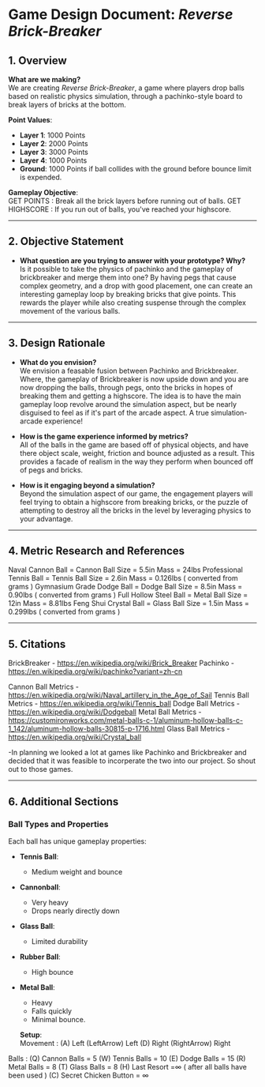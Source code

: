 # Game Design Document: *Reverse Brick-Breaker*

## **1. Overview**

**What are we making?**  
We are creating *Reverse Brick-Breaker*, a game where players drop balls based on realistic physics simulation, through a pachinko-style board to break layers of bricks at the bottom.

**Point Values**:  

- **Layer 1**: 1000 Points  
- **Layer 2**: 2000 Points  
- **Layer 3**: 3000 Points  
- **Layer 4**: 1000 Points
- **Ground**: 1000 Points if ball collides with the ground before bounce limit is expended.

**Gameplay Objective**:  
GET POINTS :
Break all the brick layers before running out of balls.
GET HIGHSCORE :
If you run out of balls, you've reached your highscore.  

---

## **2. Objective Statement**

- **What question are you trying to answer with your prototype? Why?**  
  Is it possible to take the physics of pachinko and the gameplay of brickbreaker and merge them into one?
  By having pegs that cause complex geometry, and a drop with good placement, one can create an interesting gameplay loop by breaking bricks that give points. This rewards the player while also creating suspense through the complex movement of the various balls.

---

## **3. Design Rationale**

- **What do you envision?**  
  We envision a feasable fusion between Pachinko and Brickbreaker. Where, the gameplay of Brickbreaker is now upside down and you are now dropping the balls, through pegs, onto the bricks in hopes of breaking them and getting a highscore.   The idea is to have the main gameplay loop revolve around the simulation aspect, but be nearly disguised to feel as if it's part of the arcade aspect.   A true simulation-arcade experience!

- **How is the game experience informed by metrics?**  
  All of the balls in the game are based off of physical objects, and have there object scale, weight, friction and bounce adjusted as a result. This provides a facade of realism in the way they perform when bounced off of pegs and bricks.

- **How is it engaging beyond a simulation?**  
  Beyond the simulation aspect of our game, the engagement players will feel trying to obtain a highscore from breaking bricks, or the puzzle of attempting to destroy all the bricks in the level by leveraging physics to your advantage.

---

## **4. Metric Research and References**

  Naval Cannon Ball = Cannon Ball
  Size = 5.5in
  Mass = 24lbs
  Professional Tennis Ball = Tennis Ball
  Size = 2.6in
  Mass = 0.126lbs ( converted from grams )
  Gymnasium Grade Dodge Ball = Dodge Ball
  Size = 8.5in
  Mass = 0.90lbs ( converted from grams )
  Full Hollow Steel Ball = Metal Ball 
  Size = 12in
  Mass = 8.81lbs
  Feng Shui Crystal Ball = Glass Ball
   Size = 1.5in
  Mass = 0.299lbs ( converted from grams )

---

## **5. Citations**

  BrickBreaker - https://en.wikipedia.org/wiki/Brick_Breaker
  Pachinko - https://en.wikipedia.org/wiki/pachinko?variant=zh-cn

  Cannon Ball Metrics - https://en.wikipedia.org/wiki/Naval_artillery_in_the_Age_of_Sail
  Tennis Ball Metrics - https://en.wikipedia.org/wiki/Tennis_ball
  Dodge Ball Metrics - https://en.wikipedia.org/wiki/Dodgeball
  Metal Ball Metrics - https://customironworks.com/metal-balls-c-1/aluminum-hollow-balls-c-1_142/aluminum-hollow-balls-30815-p-1716.html
  Glass Ball Metrics - https://en.wikipedia.org/wiki/Crystal_ball

  -In planning we looked a lot at games like Pachinko and Brickbreaker and decided that it was feasible to incorperate the two into our project. So shout out to those games.

---

## **6. Additional Sections**

### **Ball Types and Properties**

Each ball has unique gameplay properties:  

- **Tennis Ball**:   
  
  - Medium weight and bounce

- **Cannonball**:  
  
  - Very heavy
  - Drops nearly directly down

- **Glass Ball**:  
  
  - Limited durability

- **Rubber Ball**:  
  
  - High bounce

- **Metal Ball**:  
  
  - Heavy
  - Falls quickly
  - Minimal bounce.  
  
  **Setup**:  
  Movement :
  (A) Left
  (LeftArrow) Left
  (D) Right
 (RightArrow) Right
 
 Balls :
   (Q) Cannon Balls = 5
   (W) Tennis Balls = 10
   (E) Dodge Balls = 15
   (R) Metal Balls = 8
   (T) Glass Balls = 8
   (H) Last Resort =∞ ( after all balls have been used )
   (C) Secret Chicken Button = ∞

